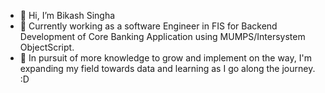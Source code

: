 - 👋 Hi, I’m Bikash Singha
- 👀 Currently working as a software Engineer in FIS for Backend Development of Core Banking Application using MUMPS/Intersystem ObjectScript.
- 🌱 In pursuit of more knowledge to grow and implement on the way, I'm expanding my field towards data and learning as I go along the journey. :D 



<!---
bikas1708/bikas1708 is a ✨ special ✨ repository because its `README.md` (this file) appears on your GitHub profile.
You can click the Preview link to take a look at your changes.
--->
